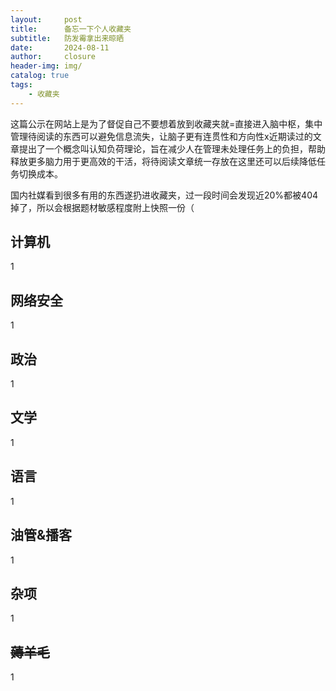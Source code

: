 ```yaml
---
layout:     post                       
title:      备忘一下个人收藏夹             
subtitle:   防发霉拿出来晾晒
date:       2024-08-11                 
author:     closure                         
header-img: img/ 
catalog: true                         
tags:                                
    - 收藏夹
---
```


这篇公示在网站上是为了督促自己不要想着放到收藏夹就=直接进入脑中枢，集中管理待阅读的东西可以避免信息流失，让脑子更有连贯性和方向性x近期读过的文章提出了一个概念叫认知负荷理论，旨在减少人在管理未处理任务上的负担，帮助释放更多脑力用于更高效的干活，将待阅读文章统一存放在这里还可以后续降低任务切换成本。

国内社媒看到很多有用的东西遂扔进收藏夹，过一段时间会发现近20%都被404掉了，所以会根据题材敏感程度附上快照一份（

## 计算机
1
## 网络安全
1
## 政治
1
## 文学
1
## 语言
1
## 油管&播客
1
## 杂项
1
## <s>薅羊毛</s>
1

